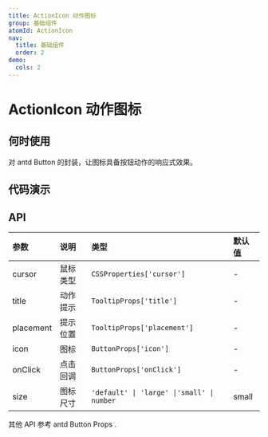 ```yaml
---
title: ActionIcon 动作图标
group: 基础组件
atomId: ActionIcon
nav:
  title: 基础组件
  order: 2
demo:
  cols: 2
---
```


# ActionIcon 动作图标

## 何时使用

对 antd Button 的封装，让图标具备按钮动作的响应式效果。

## 代码演示

<code src="./demos/basic.tsx" ></code> <code src="./demos/preset.tsx" ></code>

## API

| 参数      | 说明     | 类型                                       | 默认值 |
| :-------- | :------- | :----------------------------------------- | :----- |
| cursor    | 鼠标类型 | `CSSProperties['cursor']`                  | -      |
| title     | 动作提示 | `TooltipProps['title']`                    | -      |
| placement | 提示位置 | `TooltipProps['placement']`                | -      |
| icon      | 图标     | `ButtonProps['icon']`                      | -      |
| onClick   | 点击回调 | `ButtonProps['onClick']`                   | -      |
| size      | 图标尺寸 | `'default' \| 'large' \|'small' \| number` | small  |

其他 API 参考 antd Button Props .
